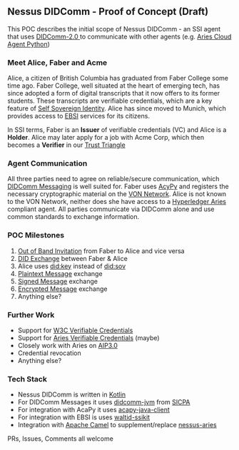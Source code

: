 ## Nessus DIDComm - Proof of Concept (Draft)

This POC describes the initial scope of Nessus DIDComm - an SSI agent that uses [DIDComm-2.0 ](https://identity.foundation/didcomm-messaging/spec/v2.0/)
to communicate with other agents (e.g. [Aries Cloud Agent Python](https://github.com/hyperledger/aries-cloudagent-python))

### Meet Alice, Faber and Acme

Alice, a citizen of British Columbia has graduated from Faber College some time ago. Faber College, well situated at the heart of emerging tech, 
has since adopted a form of digital transcripts that it now offers to its former students. These transcripts are verifiable credentials, 
which are a key feature of [Self Sovereign Identity](https://www.manning.com/books/self-sovereign-identity). Alice has since moved to Munich, which 
provides access to [EBSI](https://ec.europa.eu/digital-building-blocks/wikis/display/EBSI/Home) services for its citizens.

In SSI terms, Faber is an **Issuer** of verifiable credentials (VC) and Alice 
is a **Holder**. Alice may later apply for a job with Acme Corp, which then
becomes a **Verifier** in our [Trust Triangle](https://academy.affinidi.com/what-is-the-trust-triangle-9a9caf36b321)

### Agent Communication

All three parties need to agree on reliable/secure communication, which [DIDComm Messaging](https://identity.foundation/didcomm-messaging/spec/v2.0) is 
well suited for. Faber uses [AcyPy](https://github.com/hyperledger/aries-cloudagent-python) and registers the necessary cryptographic material on the 
[VON Network](https://github.com/bcgov/von-network). Alice is not known to the VON Network, neither does she have access to a [Hyperledger Aries](https://aries-interop.info/) compliant agent.
All parties communicate via DIDComm alone and use common standards to exchange information.

### POC Milestones

1. [Out of Band Invitation](https://identity.foundation/didcomm-messaging/spec/#out-of-band-messages) from Faber to Alice and vice versa
2. [DID Exchange](https://github.com/hyperledger/aries-rfcs/tree/main/features/0023-did-exchange) between Faber & Alice
3. Alice uses [did:key](https://w3c-ccg.github.io/did-method-key/) instead of [did:sov](https://sovrin-foundation.github.io/sovrin/spec/did-method-spec-template.html)
4. [Plaintext Message](https://identity.foundation/didcomm-messaging/spec/#didcomm-plaintext-messages) exchange
5. [Signed Message](https://identity.foundation/didcomm-messaging/spec/#didcomm-signed-messages) exchange 
6. [Encrypted Message](https://identity.foundation/didcomm-messaging/spec/#didcomm-encrypted-messages) exchange
7. Anything else?

### Further Work

* Support for [W3C Verifiable Credentials](https://www.w3.org/TR/vc-data-model-2.0/)
* Support for [Aries Verifiable Credentials](https://github.com/hyperledger/aries-rfcs/tree/main/features/0453-issue-credential-v2) (maybe)
* Closely work with Aries on [AIP3.0](https://hackmd.io/_Kkl9ClTRBu8W4UmZVGdUQ)
* Credential revocation
* Anything else?

### Tech Stack

* Nessus DIDComm is written in [Kotlin](https://kotlinlang.org/)
* For DIDComm Messages it uses [didcomm-jvm](https://github.com/sicpa-dlab/didcomm-jvm) from [SICPA](https://www.sicpa.com/)
* For integration with AcaPy it uses [acapy-java-client](https://github.com/hyperledger-labs/acapy-java-client)
* For integration with EBSI is uses [waltid-ssikit](https://github.com/walt-id/waltid-ssikit)
* Integration with [Apache Camel](https://camel.apache.org/) to supplement/replace [nessus-aries](https://github.com/tdiesler/nessus-aries)

PRs, Issues, Comments all welcome



